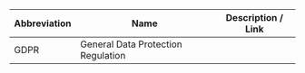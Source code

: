 |Abbreviation | Name | Description / Link |
|---|---|---|
|GDPR | General Data Protection Regulation||
